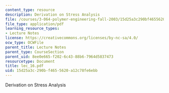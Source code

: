 ```yaml
---
content_type: resource
description: Derivation on Stress Analysis
file: /courses/3-064-polymer-engineering-fall-2003/15d25a3c290bf4655620a12c78fe6ebb_lec_16.pdf
file_type: application/pdf
learning_resource_types:
- Lecture Notes
license: https://creativecommons.org/licenses/by-nc-sa/4.0/
ocw_type: OCWFile
parent_title: Lecture Notes
parent_type: CourseSection
parent_uid: 8ee0e665-f202-6c43-88b6-7964d5837473
resourcetype: Document
title: lec_16.pdf
uid: 15d25a3c-290b-f465-5620-a12c78fe6ebb
---
```

Derivation on Stress Analysis